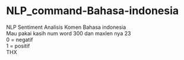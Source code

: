# NLP_command-Bahasa-indonesia
NLP Sentiment Analisis Komen Bahasa indonesia<br>
Mau pakai kasih num word 300 dan maxlen nya 23<br>
0 = negatif<br>
1 = positif<br>
THX
